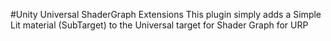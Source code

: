 #Unity Universal ShaderGraph Extensions
This plugin simply adds a Simple Lit material (SubTarget) to the Universal target for Shader Graph for URP